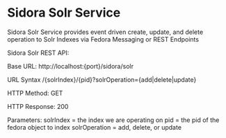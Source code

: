 # Sidora Solr Service

Sidora Solr Service provides event driven create, update, and delete operation to Solr Indexes via Fedora Messaging or REST Endpoints



Sidora Solr REST API:

Base URL:
http://localhost:{port}/sidora/solr

URL Syntax
/{solrIndex}/{pid}?solrOperation={add|delete|update}

HTTP Method:
GET

HTTP Response:
200

Parameters:
solrIndex = the index we are operating on
pid = the pid of the fedora object to index
solrOperation = add, delete, or update